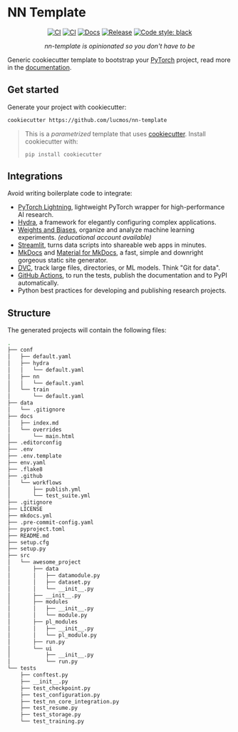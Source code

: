 # NN Template

<p align="center">
    <a href="https://github.com/grok-ai/nn-template/actions/workflows/test_suite.yml"><img alt="CI" src=https://img.shields.io/github/workflow/status/grok-ai/nn-template/Test%20Suite/main?label=main%20checks></a>
    <a href="https://github.com/grok-ai/nn-template/actions/workflows/test_suite.yml"><img alt="CI" src=https://img.shields.io/github/workflow/status/grok-ai/nn-template/Test%20Suite/develop?label=develop%20checks></a>
    <a href="https://grok-ai.github.io/nn-template"><img alt="Docs" src=https://img.shields.io/github/workflow/status/grok-ai/nn-template/pages%20build%20and%20deployment/gh-pages?label=docs></a>
    <a href="https://pypi.org/project/nn-template-core/"><img alt="Release" src="https://img.shields.io/pypi/v/nn-template-core?label=nn-core"></a>
    <a href="https://black.readthedocs.io/en/stable/"><img alt="Code style: black" src="https://img.shields.io/badge/code%20style-black-000000.svg"></a>
</p>

[comment]: <> (<p align="center">)

[comment]: <> (    <a href="https://pytorch.org/get-started/locally/"><img alt="PyTorch" src="https://img.shields.io/badge/-PyTorch-red?logo=pytorch&labelColor=gray"></a>)

[comment]: <> (    <a href="https://pytorchlightning.ai/"><img alt="Lightning" src="https://img.shields.io/badge/code-Lightning-blueviolet"></a>)

[comment]: <> (    <a href="https://hydra.cc/"><img alt="Conf: hydra" src="https://img.shields.io/badge/conf-hydra-blue"></a>)

[comment]: <> (    <a href="https://wandb.ai/site"><img alt="Logging: wandb" src="https://img.shields.io/badge/logging-wandb-yellow"></a>)

[comment]: <> (    <a href="https://dvc.org/"><img alt="Conf: hydra" src="https://img.shields.io/badge/data-dvc-9cf"></a>)

[comment]: <> (    <a href="https://streamlit.io/"><img alt="UI: streamlit" src="https://img.shields.io/badge/ui-streamlit-orange"></a>)

[comment]: <> (</p>)

<p align="center">
    <i>
        nn-template is opinionated so you don't have to be
    </i>
</p>


Generic cookiecutter template to bootstrap your [PyTorch](https://pytorch.org/get-started/locally/) project,
read more in the [documentation](https://lucmos.github.io/nn-template).

## Get started

Generate your project with cookiecutter:

```bash
cookiecutter https://github.com/lucmos/nn-template
```

> This is a *parametrized* template that uses [cookiecutter](https://github.com/cookiecutter/cookiecutter).
> Install cookiecutter with:
>
> ```pip install cookiecutter```


## Integrations

Avoid writing boilerplate code to integrate:

- [PyTorch Lightning](https://github.com/PyTorchLightning/pytorch-lightning), lightweight PyTorch wrapper for high-performance AI research.
- [Hydra](https://github.com/facebookresearch/hydra), a framework for elegantly configuring complex applications.
- [Weights and Biases](https://wandb.ai/home), organize and analyze machine learning experiments. *(educational account available)*
- [Streamlit](https://streamlit.io/), turns data scripts into shareable web apps in minutes.
- [MkDocs](https://www.mkdocs.org/) and [Material for MkDocs](https://squidfunk.github.io/mkdocs-material/), a fast, simple and downright gorgeous static site generator.
- [DVC](https://dvc.org/doc/start/data-versioning), track large files, directories, or ML models. Think "Git for data".
- [GitHub Actions](https://github.com/features/actions), to run the tests, publish the documentation and to PyPI automatically.
- Python best practices for developing and publishing research projects.

## Structure

The generated projects will contain the following files:

```bash
.
├── conf
│   ├── default.yaml
│   ├── hydra
│   │   └── default.yaml
│   ├── nn
│   │   └── default.yaml
│   └── train
│       └── default.yaml
├── data
│   └── .gitignore
├── docs
│   ├── index.md
│   └── overrides
│       └── main.html
├── .editorconfig
├── .env
├── .env.template
├── env.yaml
├── .flake8
├── .github
│   └── workflows
│       ├── publish.yml
│       └── test_suite.yml
├── .gitignore
├── LICENSE
├── mkdocs.yml
├── .pre-commit-config.yaml
├── pyproject.toml
├── README.md
├── setup.cfg
├── setup.py
├── src
│   └── awesome_project
│       ├── data
│       │   ├── datamodule.py
│       │   ├── dataset.py
│       │   └── __init__.py
│       ├── __init__.py
│       ├── modules
│       │   ├── __init__.py
│       │   └── module.py
│       ├── pl_modules
│       │   ├── __init__.py
│       │   └── pl_module.py
│       ├── run.py
│       └── ui
│           ├── __init__.py
│           └── run.py
└── tests
    ├── conftest.py
    ├── __init__.py
    ├── test_checkpoint.py
    ├── test_configuration.py
    ├── test_nn_core_integration.py
    ├── test_resume.py
    ├── test_storage.py
    └── test_training.py
```
